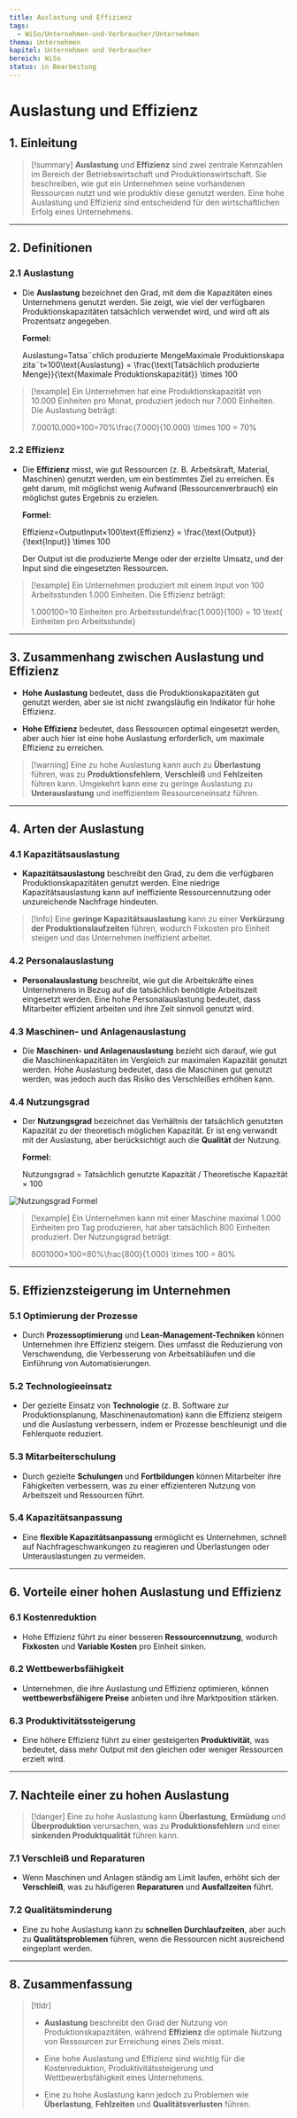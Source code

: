 ```yaml
---
title: Auslastung und Effizienz
tags:
  - WiSo/Unternehmen-und-Verbraucher/Unternehmen
thema: Unternehmen
kapitel: Unternehmen und Verbraucher
bereich: WiSo
status: in Bearbeitung
---
```

# Auslastung und Effizienz

## 1. Einleitung

> [!summary] **Auslastung** und **Effizienz** sind zwei zentrale Kennzahlen im Bereich der Betriebswirtschaft und Produktionswirtschaft. Sie beschreiben, wie gut ein Unternehmen seine vorhandenen Ressourcen nutzt und wie produktiv diese genutzt werden. Eine hohe Auslastung und Effizienz sind entscheidend für den wirtschaftlichen Erfolg eines Unternehmens.

---

## 2. Definitionen

### 2.1 **Auslastung**

- Die **Auslastung** bezeichnet den Grad, mit dem die Kapazitäten eines Unternehmens genutzt werden. Sie zeigt, wie viel der verfügbaren Produktionskapazitäten tatsächlich verwendet wird, und wird oft als Prozentsatz angegeben.
    
    **Formel:**
    
    Auslastung=Tatsa¨chlich produzierte MengeMaximale Produktionskapazita¨t×100\text{Auslastung} = \frac{\text{Tatsächlich produzierte Menge}}{\text{Maximale Produktionskapazität}} \times 100

> [!example] Ein Unternehmen hat eine Produktionskapazität von 10.000 Einheiten pro Monat, produziert jedoch nur 7.000 Einheiten. Die Auslastung beträgt:
> 
> 7.00010.000×100=70%\frac{7.000}{10.000} \times 100 = 70\%

### 2.2 **Effizienz**

- Die **Effizienz** misst, wie gut Ressourcen (z. B. Arbeitskraft, Material, Maschinen) genutzt werden, um ein bestimmtes Ziel zu erreichen. Es geht darum, mit möglichst wenig Aufwand (Ressourcenverbrauch) ein möglichst gutes Ergebnis zu erzielen.
    
    **Formel:**
    
    Effizienz=OutputInput×100\text{Effizienz} = \frac{\text{Output}}{\text{Input}} \times 100
    
    Der Output ist die produzierte Menge oder der erzielte Umsatz, und der Input sind die eingesetzten Ressourcen.
    

> [!example] Ein Unternehmen produziert mit einem Input von 100 Arbeitsstunden 1.000 Einheiten. Die Effizienz beträgt:
> 
> 1.000100=10 Einheiten pro Arbeitsstunde\frac{1.000}{100} = 10 \text{ Einheiten pro Arbeitsstunde}

---

## 3. Zusammenhang zwischen Auslastung und Effizienz

- **Hohe Auslastung** bedeutet, dass die Produktionskapazitäten gut genutzt werden, aber sie ist nicht zwangsläufig ein Indikator für hohe Effizienz.
    
- **Hohe Effizienz** bedeutet, dass Ressourcen optimal eingesetzt werden, aber auch hier ist eine hohe Auslastung erforderlich, um maximale Effizienz zu erreichen.
    

> [!warning] Eine zu hohe Auslastung kann auch zu **Überlastung** führen, was zu **Produktionsfehlern**, **Verschleiß** und **Fehlzeiten** führen kann. Umgekehrt kann eine zu geringe Auslastung zu **Unterauslastung** und ineffizientem Ressourceneinsatz führen.

---

## 4. Arten der Auslastung

### 4.1 **Kapazitätsauslastung**

- **Kapazitätsauslastung** beschreibt den Grad, zu dem die verfügbaren Produktionskapazitäten genutzt werden. Eine niedrige Kapazitätsauslastung kann auf ineffiziente Ressourcennutzung oder unzureichende Nachfrage hindeuten.
    

> [!info] Eine **geringe Kapazitätsauslastung** kann zu einer **Verkürzung der Produktionslaufzeiten** führen, wodurch Fixkosten pro Einheit steigen und das Unternehmen ineffizient arbeitet.

### 4.2 **Personalauslastung**

- **Personalauslastung** beschreibt, wie gut die Arbeitskräfte eines Unternehmens in Bezug auf die tatsächlich benötigte Arbeitszeit eingesetzt werden. Eine hohe Personalauslastung bedeutet, dass Mitarbeiter effizient arbeiten und ihre Zeit sinnvoll genutzt wird.
    

### 4.3 **Maschinen- und Anlagenauslastung**

- Die **Maschinen- und Anlagenauslastung** bezieht sich darauf, wie gut die Maschinenkapazitäten im Vergleich zur maximalen Kapazität genutzt werden. Hohe Auslastung bedeutet, dass die Maschinen gut genutzt werden, was jedoch auch das Risiko des Verschleißes erhöhen kann.
    
### 4.4 **Nutzungsgrad**

- Der **Nutzungsgrad** bezeichnet das Verhältnis der tatsächlich genutzten Kapazität zu der theoretisch möglichen Kapazität. Er ist eng verwandt mit der Auslastung, aber berücksichtigt auch die **Qualität** der Nutzung.
    
    **Formel:**
    
    Nutzungsgrad = Tatsächlich genutzte Kapazität / Theoretische Kapazität × 100

![Nutzungsgrad Formel](https://s3.eu-central-1.amazonaws.com/studysmarter-mediafiles/media/10770260/flashcard_images/image_jdTDNfw.png?X-Amz-Algorithm=AWS4-HMAC-SHA256&X-Amz-Credential=AKIA4OLDUDE42UZHAIET%2F20250402%2Feu-central-1%2Fs3%2Faws4_request&X-Amz-Date=20250402T062829Z&X-Amz-Expires=604800&X-Amz-SignedHeaders=host&X-Amz-Signature=548477d144358e8540647ad104bbc3a3beeac7edd26a5de4b1fb8a9639c4b2d6)

> [!example] Ein Unternehmen kann mit einer Maschine maximal 1.000 Einheiten pro Tag produzieren, hat aber tatsächlich 800 Einheiten produziert. Der Nutzungsgrad beträgt:
> 
> 8001000×100=80\%\frac{800}{1.000} \times 100 = 80\%

---

## 5. Effizienzsteigerung im Unternehmen

### 5.1 **Optimierung der Prozesse**

- Durch **Prozessoptimierung** und **Lean-Management-Techniken** können Unternehmen ihre Effizienz steigern. Dies umfasst die Reduzierung von Verschwendung, die Verbesserung von Arbeitsabläufen und die Einführung von Automatisierungen.
    

### 5.2 **Technologieeinsatz**

- Der gezielte Einsatz von **Technologie** (z. B. Software zur Produktionsplanung, Maschinenautomation) kann die Effizienz steigern und die Auslastung verbessern, indem er Prozesse beschleunigt und die Fehlerquote reduziert.
    

### 5.3 **Mitarbeiterschulung**

- Durch gezielte **Schulungen** und **Fortbildungen** können Mitarbeiter ihre Fähigkeiten verbessern, was zu einer effizienteren Nutzung von Arbeitszeit und Ressourcen führt.
    

### 5.4 **Kapazitätsanpassung**

- Eine **flexible Kapazitätsanpassung** ermöglicht es Unternehmen, schnell auf Nachfrageschwankungen zu reagieren und Überlastungen oder Unterauslastungen zu vermeiden.
    

---

## 6. Vorteile einer hohen Auslastung und Effizienz

### 6.1 **Kostenreduktion**

- Hohe Effizienz führt zu einer besseren **Ressourcennutzung**, wodurch **Fixkosten** und **Variable Kosten** pro Einheit sinken.
    

### 6.2 **Wettbewerbsfähigkeit**

- Unternehmen, die ihre Auslastung und Effizienz optimieren, können **wettbewerbsfähigere Preise** anbieten und ihre Marktposition stärken.
    

### 6.3 **Produktivitätssteigerung**

- Eine höhere Effizienz führt zu einer gesteigerten **Produktivität**, was bedeutet, dass mehr Output mit den gleichen oder weniger Ressourcen erzielt wird.
    

---

## 7. Nachteile einer zu hohen Auslastung

> [!danger] Eine zu hohe Auslastung kann **Überlastung**, **Ermüdung** und **Überproduktion** verursachen, was zu **Produktionsfehlern** und einer **sinkenden Produktqualität** führen kann.

### 7.1 **Verschleiß und Reparaturen**

- Wenn Maschinen und Anlagen ständig am Limit laufen, erhöht sich der **Verschleiß**, was zu häufigeren **Reparaturen** und **Ausfallzeiten** führt.
    

### 7.2 **Qualitätsminderung**

- Eine zu hohe Auslastung kann zu **schnellen Durchlaufzeiten**, aber auch zu **Qualitätsproblemen** führen, wenn die Ressourcen nicht ausreichend eingeplant werden.
    

---

## 8. Zusammenfassung

> [!tldr]
> 
> - **Auslastung** beschreibt den Grad der Nutzung von Produktionskapazitäten, während **Effizienz** die optimale Nutzung von Ressourcen zur Erreichung eines Ziels misst.
>     
> - Eine hohe Auslastung und Effizienz sind wichtig für die Kostenreduktion, Produktivitätssteigerung und Wettbewerbsfähigkeit eines Unternehmens.
>     
> - Eine zu hohe Auslastung kann jedoch zu Problemen wie **Überlastung**, **Fehlzeiten** und **Qualitätsverlusten** führen.
